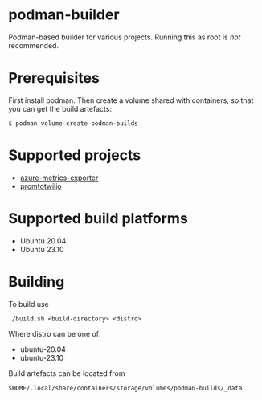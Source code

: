 # podman-builder

Podman-based builder for various projects. Running this as root
is _not_ recommended.

# Prerequisites

First install podman. Then create a volume shared with containers, so
that you can get the build artefacts:

    $ podman volume create podman-builds

# Supported projects

* [azure-metrics-exporter](https://github.com/webdevops/azure-metrics-exporter.git)
* [promtotwilio](https://github.com/Swatto/promtotwilio)

# Supported build platforms

* Ubuntu 20.04
* Ubuntu 23.10

# Building

To build use

    ./build.sh <build-directory> <distro>

Where distro can be one of:

* ubuntu-20.04
* ubuntu-23.10

Build artefacts can be located from

    $HOME/.local/share/containers/storage/volumes/podman-builds/_data
